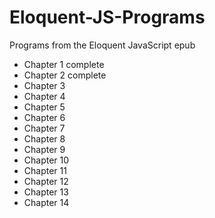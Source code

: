 # Eloquent-JS-Programs
Programs from the Eloquent JavaScript epub
- Chapter 1 complete
- Chapter 2 complete
- Chapter 3 
- Chapter 4
- Chapter 5
- Chapter 6
- Chapter 7
- Chapter 8
- Chapter 9
- Chapter 10
- Chapter 11
- Chapter 12
- Chapter 13
- Chapter 14

